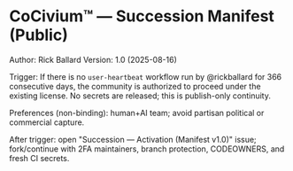 <!-- status: stub; target: 150+ words -->
# CoCivium™ — Succession Manifest (Public)

Author: Rick Ballard
Version: 1.0 (2025-08-16)

Trigger: If there is no `user-heartbeat` workflow run by @rickballard for 366 consecutive days, the community is authorized to proceed under the existing license.
No secrets are released; this is publish-only continuity.

Preferences (non-binding): human+AI team; avoid partisan political or commercial capture.

After trigger: open "Succession — Activation (Manifest v1.0)" issue; fork/continue with 2FA maintainers, branch protection, CODEOWNERS, and fresh CI secrets.


